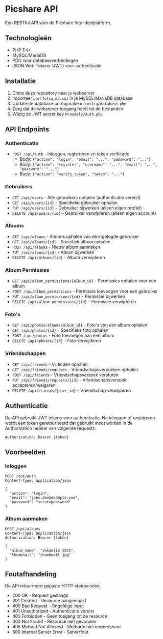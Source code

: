 # Picshare API

Een RESTful API voor de Picshare foto-deelplatform.

## Technologieën

* PHP 7.4+
* MySQL/MariaDB
* PDO voor databaseverbindingen
* JSON Web Tokens (JWT) voor authenticatie

## Installatie

1. Clone deze repository naar je webserver
2. Importeer `portfolio_db.sql` in je MySQL/MariaDB database
3. Update de database configuratie in `config/database.php`
4. Zorg dat de webserver toegang heeft tot de bestanden
5. Wijzig de JWT secret key in `models/Auth.php`

## API Endpoints

### Authenticatie

- `POST /api/auth` - Inloggen, registreren en token verificatie
  - Body: `{"action": "login", "email": "...", "password": "..."}`
  - Body: `{"action": "register", "username": "...", "email": "...", "password": "..."}`
  - Body: `{"action": "verify_token", "token": "..."}`

### Gebruikers

- `GET /api/users` - Alle gebruikers ophalen (authenticatie vereist)
- `GET /api/users/{id}` - Specifieke gebruiker ophalen
- `PUT /api/users/{id}` - Gebruiker bijwerken (alleen eigen profiel)
- `DELETE /api/users/{id}` - Gebruiker verwijderen (alleen eigen account)

### Albums

- `GET /api/albums` - Albums ophalen van de ingelogde gebruiker
- `GET /api/albums/{id}` - Specifiek album ophalen
- `POST /api/albums` - Nieuw album aanmaken
- `PUT /api/albums/{id}` - Album bijwerken
- `DELETE /api/albums/{id}` - Album verwijderen

### Album Permissies

- `GET /api/album_permissions/{album_id}` - Permissies ophalen voor een album
- `POST /api/album_permissions` - Permissie toevoegen voor een gebruiker
- `PUT /api/album_permissions/{id}` - Permissie bijwerken
- `DELETE /api/album_permissions/{id}` - Permissie verwijderen

### Foto's

- `GET /api/photos/album/{album_id}` - Foto's van een album ophalen
- `GET /api/photos/{id}` - Specifieke foto ophalen
- `POST /api/photos` - Foto toevoegen aan een album
- `DELETE /api/photos/{id}` - Foto verwijderen

### Vriendschappen

- `GET /api/friends` - Vrienden ophalen
- `GET /api/friends/requests` - Vriendschapsverzoeken ophalen
- `POST /api/friends` - Vriendschapsverzoek versturen
- `PUT /api/friends/requests/{id}` - Vriendschapsverzoek accepteren/weigeren
- `DELETE /api/friends/{user_id}` - Vriendschap verwijderen

## Authenticatie

De API gebruikt JWT tokens voor authenticatie. Na inloggen of registreren wordt een token geretourneerd dat gebruikt moet worden in de Authorization header van volgende requests:

```
Authorization: Bearer {token}
```

## Voorbeelden

### Inloggen

```
POST /api/auth
Content-Type: application/json

{
  "action": "login",
  "email": "john.doe@example.com",
  "password": "securepassword"
}
```

### Album aanmaken

```
POST /api/albums
Content-Type: application/json
Authorization: Bearer {token}

{
  "album_name": "Vakantie 2023",
  "thumbnail": "thumbnail.jpg"
}
```

## Foutafhandeling

De API retourneert gepaste HTTP-statuscodes:

- 200 OK - Request geslaagd
- 201 Created - Resource aangemaakt
- 400 Bad Request - Ongeldige input
- 401 Unauthorized - Authenticatie vereist
- 403 Forbidden - Geen toegang tot de resource
- 404 Not Found - Resource niet gevonden
- 405 Method Not Allowed - Methode niet ondersteund
- 500 Internal Server Error - Serverfout 